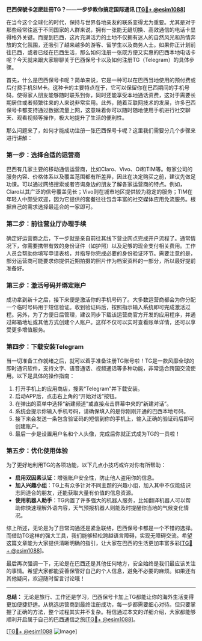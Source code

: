 **巴西保號卡怎麽註冊TG？——一步步教你搞定国际通讯 [[TG💪+ @esim1088](https://t.me/s/esim1088)]**

在当今这个全球化的时代，保持与世界各地亲友的联系变得尤为重要。尤其是对于那些经常往返于不同国家的人群来说，拥有一张能无缝切换、高效通信的电话卡显得格外关键。而提到巴西，这片充满活力的土地不仅拥有迷人的自然风光和热情奔放的文化氛围，还吸引了越来越多的游客、留学生以及商务人士。如果你正计划前往巴西，或者已经在巴西生活，那么如何注册一张既方便又实惠的巴西本地电话卡呢？今天就来跟大家聊聊关于巴西保号卡以及如何注册TG（Telegram）的具体步骤。

首先，什么是巴西保号卡呢？简单来说，它是一种可以在巴西当地使用的预付费或后付费手机SIM卡。这种卡的主要特点在于，它可以保留你在巴西期间的手机号码，使得家人朋友能够随时联系到你，同时还能享受本地通话资费，这对于需要长期居住或者频繁往来的人来说非常实用。此外，随着互联网技术的发展，许多巴西保号卡都支持通过数据流量上网，这意味着你可以随时随地使用手机进行社交聊天、观看视频等操作，极大地提升了生活的便利性。

那么问题来了，如何才能成功注册一张巴西保号卡呢？这里我们需要分几个步骤来进行讲解：

### **第一步：选择合适的运营商**
巴西有几家主要的移动通信运营商，比如Claro、Vivo、Oi和TIM等。每家公司的服务内容、价格体系以及覆盖范围都有所差异，因此在决定购买之前，建议先做足功课。可以通过网络搜索或者咨询身边的朋友了解各家运营商的特点。例如，Claro以其广泛的信号覆盖见长；Vivo则在城市地区提供较为稳定的服务；TIM在年轻人中颇受欢迎，因为它提供的套餐往往包含丰富的社交媒体应用免流服务。根据自己的需求选择最适合的一家即可。

### **第二步：前往营业厅办理手续**
确定好运营商之后，下一步就是亲自前往其线下营业网点完成开户流程了。通常情况下，你需要携带有效的身份证件（如护照）以及足够的现金支付相关费用。工作人员会帮助你填写申请表格，并指导你完成必要的身份验证环节。需要注意的是，部分运营商可能要求你提供近期拍摄的照片作为档案资料的一部分，所以最好提前准备好。

### **第三步：激活号码并绑定账户**
成功拿到新卡之后，接下来便是激活你的手机号码了。大多数运营商都会为你分配一个临时号码用于短信验证。收到验证码后，按照指示输入系统即可完成激活过程。另外，为了方便日后管理，建议同步下载该运营商官方开发的应用程序，并通过邮箱地址或其他方式创建个人账户。这样不仅可以实时查看账单详情，还可以享受更多增值服务。

### **第四步：下载安装Telegram**
当一切准备工作就绪之后，就可以着手准备注册TG账号啦！TG是一款风靡全球的即时通讯软件，支持文字、语音通话、视频通话等多种功能，非常适合跨国交流使用。以下是具体的操作指南：

1. 打开手机上的应用商店，搜索“Telegram”并下载安装。
2. 启动APP后，点击右上角的“开始对话”按钮。
3. 在弹出的菜单中选择“新建频道”或直接点击屏幕中央的“新建对话”。
4. 系统会提示你输入手机号码，请确保填入的是你刚刚开通的巴西本地号码。
5. 接下来会发送一条包含验证码的短信到你的手机上，输入正确的验证码后即可创建账户。
6. 最后一步是设置用户名和个人头像，完成后你就正式成为TG的一员啦！

### **第五步：优化使用体验**
为了更好地利用TG的各项功能，以下几点小技巧或许对你有所帮助：
- **启用双因素认证**：增强账户安全性，防止他人盗用你的信息。
- **加入兴趣小组**：TG上有众多针对不同主题的兴趣小组，加入其中不仅能结识志同道合的朋友，还能获取大量有价值的信息资源。
- **使用机器人助手**：TG内置了许多强大的机器人服务，比如翻译机器人可以帮助你快速理解外语内容，天气预报机器人则能及时提醒你当地的气候变化情况。

综上所述，无论是为了日常沟通还是紧急联络，巴西保号卡都是一个不错的选择。而借助TG这样的强大工具，我们能够轻松跨越语言障碍，实现无障碍交流。希望这篇文章能为大家提供清晰明确的指引，让大家在巴西的生活更加丰富多彩[[TG💪+ @esim1088](https://t.me/s/esim1088)]。

最后再次强调一下，无论是在巴西还是其他任何地方，安全始终是我们最应该关注的事情。希望大家都能妥善保管好自己的个人信息，避免不必要的麻烦。如果还有其他疑问，欢迎随时留言讨论哦！

---

**总结：**
无论是旅行、工作还是学习，巴西保号卡加上TG都能让你的海外生活变得更加便捷舒适。从挑选运营商到最终注册成功，每一步都需要细心对待。但只要掌握了正确的方法，整个过程其实并不复杂。相信通过本文的详细介绍，大家都能够顺利开启属于自己的巴西通信之旅[[TG💪+ @esim1088](https://t.me/s/esim1088)]。

[[TG💪+ @esim1088](https://t.me/s/esim1088) ![Image](https://i.postimg.cc/4NQfJmqS/Snipaste-2025-05-13-00-14-12.png)]